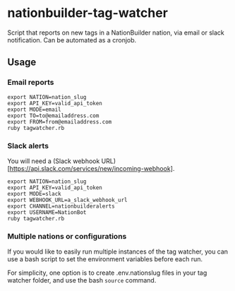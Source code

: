 # nationbuilder-tag-watcher
Script that reports on new tags in a NationBuilder nation, via email or slack notification. Can be automated as a cronjob.

## Usage

### Email reports
```
export NATION=nation_slug
export API_KEY=valid_api_token
export MODE=email
export TO=to@emailaddress.com
export FROM=from@emailaddress.com
ruby tagwatcher.rb
```

### Slack alerts

You will need a (Slack webhook URL)[https://api.slack.com/services/new/incoming-webhook].

```
export NATION=nation_slug
export API_KEY=valid_api_token
export MODE=slack
export WEBHOOK_URL=a_slack_webhook_url
export CHANNEL=nationbuilderalerts
export USERNAME=NationBot
ruby tagwatcher.rb
```

### Multiple nations or configurations

If you would like to easily run multiple instances of the tag watcher, you can use a bash script to set the environment variables before each run.

For simplicity, one option is to create .env.nationslug files in your tag watcher folder, and use the bash `source` command.